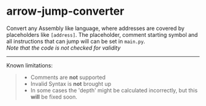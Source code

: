 # arrow-jump-converter

Convert any Assembly like language, where addresses are covered by placeholders like `[address]`. The placeholder, comment starting symbol and all instructions that can jump will can be set in `main.py`.  
*Note that the code is not checked for validity*

---

Known limitations:

> - Comments are **not** supported
> - Invalid Syntax is **not** brought up
> - In some cases the 'depth' might be calculated incorrectly, but this **will** be fixed soon. <!--Actually fix this lol-->
